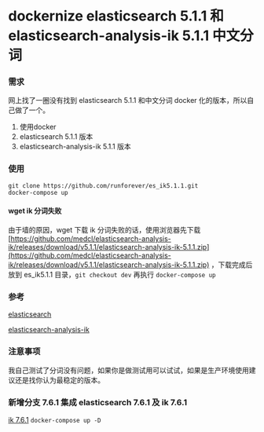 # dockernize elasticsearch 5.1.1 和 elasticsearch-analysis-ik 5.1.1 中文分词

### 需求
网上找了一圈没有找到 elasticsearch 5.1.1 和中文分词 docker 化的版本，所以自己做了一个。

1. 使用docker
2. elasticsearch 5.1.1 版本
3. elasticsearch-analysis-ik 5.1.1 版本

### 使用
```
git clone https://github.com/runforever/es_ik5.1.1.git
docker-compose up
```

#### wget ik 分词失败
由于墙的原因，wget 下载 ik 分词失败的话，使用浏览器先下载 [https://github.com/medcl/elasticsearch-analysis-ik/releases/download/v5.1.1/elasticsearch-analysis-ik-5.1.1.zip](https://github.com/medcl/elasticsearch-analysis-ik/releases/download/v5.1.1/elasticsearch-analysis-ik-5.1.1.zip) ，下载完成后放到 es_ik5.1.1 目录，`git checkout dev` 再执行 `docker-compose up`

### 参考
[elasticsearch](https://www.elastic.co/guide/en/elasticsearch/reference/current/docker.html)

[elasticsearch-analysis-ik](https://github.com/medcl/elasticsearch-analysis-ik)

### 注意事项
我自己测试了分词没有问题，如果你是做测试用可以试试，如果是生产环境使用建议还是找你认为最稳定的版本。

### 新增分支 7.6.1 集成 elasticsearch 7.6.1 及 ik 7.6.1

[ik 7.6.1](https://github.com/ssimba/es_ik5.1.1/tree/ik7.6.1)
`docker-compose up -D`
